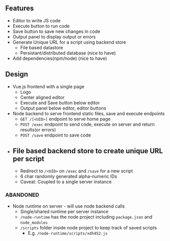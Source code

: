 ## Features

- Editor to write JS code
- Execute button to run code
- Save button to save new changes in code
- Output panel to display output or errors
- Generate Unique URL for a script using backend store
  - File based datastore
  - Persistant/distributed database (nice to have)
- Add dependencies(npm/node) (nice to have)

## Design

- Vue.js frontend with a single page
  - Logo
  - Center aligned editor
  - Execute and Save button below editor
  - Output panel below editor, editor buttons
- Node backend to serve frontend static files, save and execute endpoints
  - `GET /[<UID>]` endpoint to serve home page
  - `POST /exec` endpoint to send code, execute on server and return results(or errors)
  - `POST /save` endpoint to save code
- File based backend store to create unique URL per script
  -
  - Redirect to `/<UID>` on `/exec` and `/save` for a new script
  - 6 char randomly generated alpha-numeric IDs
  - Caveat: Coupled to a single server instance

### ABANDONED

- Node runtime on server - will use node backend calls
  - Single/shared runtime per server instance
  - `/node-runtime` has the node project including `package.json` and `node_modules`
  - `/scripts` folder inside node project to keep track of saved scripts
    - E.g. `/node-runtime/scripts/xdh452.js`
